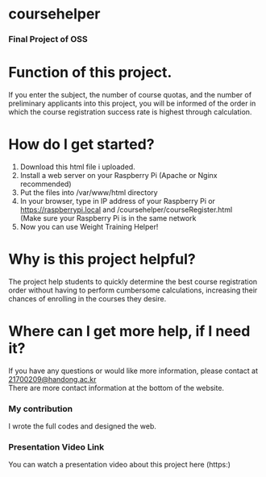 # coursehelper

### Final Project of OSS

# Function of this project. 
If you enter the subject, the number of course quotas, and the number of preliminary applicants into this project, you will be informed of the order in which the course registration success rate is highest through calculation.

# How do I get started?
1. Download this html file i uploaded.
2. Install a web server on your Raspberry Pi (Apache or Nginx recommended)
3. Put the files into /var/www/html directory
4. In your browser, type in IP address of your Raspberry Pi or https://raspberrypi.local and /coursehelper/courseRegister.html <br>(Make sure your Raspberry Pi is in the same network
5. Now you can use Weight Training Helper!

# Why is this project helpful?
The project help students to quickly determine the best course registration order without having to perform cumbersome calculations, increasing their chances of enrolling in the courses they desire.

# Where can I get more help, if I need it?
If you have any questions or would like more information, please contact at 21700209@handong.ac.kr <br>
There are more contact information at the bottom of the website.

### My contribution
I wrote the full codes and designed the web.

### Presentation Video Link
You can watch a presentation video about this project here (https:)
